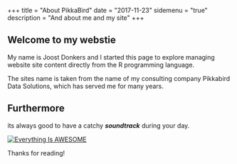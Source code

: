 +++
title = "About PikkaBird"
date = "2017-11-23"
sidemenu = "true"
description = "And about me and my site"
+++

## Welcome to my webstie

My name is Joost Donkers and I started this page to explore managing website site content directly from the R programming language. 

The sites name is taken from the name of my consulting company Pikkabird Data Solutions,  which has served me for many years. 



## Furthermore 

its always good to have a catchy *__soundtrack__* during your day.

[![Everything Is AWESOME](http://i.imgur.com/Ot5DWAW.png)](https://youtu.be/StTqXEQ2l-Y?t=35s "Everything Is AWESOME")

Thanks for reading!

